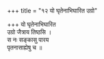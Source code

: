 +++
title = "१२ यो घृतेनाभिघारित उग्रो"

+++
यो घृतेनाभिघारित  
उग्रो जैत्राय तिष्ठसि ।  
स नः सङ्कासु पारय  
पृतनासाह्येषु च ॥